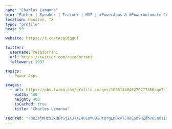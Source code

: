 ```yaml
---
name: "Charles Lamanna"
bio: "Father | Speaker | Trainer | MVP | #PowerApps & #PowerAutomate Community Super User | YouTuber Right-pointing triangle http://youtube.com/c/rezadorrani | Learn - Share - Clockwise rightwards and leftwards open circle arrows"
location: Houston, TX
type: "profile"
heat: 93

website: https://t.co/tAcqSdqguf

twitter:
  username: rezadorrani
  url: https://twitter.com/rezadorrani
  followers: 1937

topics:
  - Power Apps

images:
  - url: https://pbs.twimg.com/profile_images/1063114045270777856/qeT-jpWr_400x400.jpg
    width: 400
    height: 400
    isCached: true
    title: "Charles Lamanna"

secured: "+buZsjmHzsJxQ8cGjIXJ7AE4UEnWu9IutUrgLMDkvTJ0uEGu9HZdbV8SaH11606qSSt2+SOZQpoM0oBPwnddRLqBdnue388gKoOWehYjr3/fzz0Ev3nJ4H2h7oTPzLjT4CnKzmHJapsPPeiIPk+mYFd+lQQAnn4Ck4R990wszTc3PvwdoenL/MhrIcBk3U4L972ai2w8b17YtEtt1dmnoT+L1OkPh9VilZH3b2ihSwt5774rAz2SZd0bWEBv0cqIAngj7tU/LWMhgziQOp6DThcrMrS/E/eyuX/psxGWlGr7B1SXKgOr/qNOJBQLlQ6j/Z0QpVTLMU5YdSWZkyBS4DOEFupt0OzLg7wZ930IBWGvrzhFN0RghWjpdMZ8i3QqvFfYYaDmjydGk16qIvsKFTk9o7vu7u9pjyfSaGIGp0Q=;EE3CGrwtT3IOtCCL7Q8g7g=="
---
```


